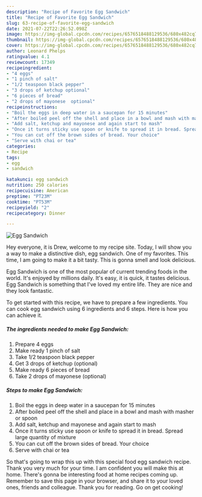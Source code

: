 ```yaml
---
description: "Recipe of Favorite Egg Sandwich"
title: "Recipe of Favorite Egg Sandwich"
slug: 63-recipe-of-favorite-egg-sandwich
date: 2021-07-22T22:26:52.098Z
image: https://img-global.cpcdn.com/recipes/6576518488129536/680x482cq70/egg-sandwich-recipe-main-photo.jpg
thumbnail: https://img-global.cpcdn.com/recipes/6576518488129536/680x482cq70/egg-sandwich-recipe-main-photo.jpg
cover: https://img-global.cpcdn.com/recipes/6576518488129536/680x482cq70/egg-sandwich-recipe-main-photo.jpg
author: Leonard Phelps
ratingvalue: 4.1
reviewcount: 17349
recipeingredient:
- "4 eggs"
- "1 pinch of salt"
- "1/2 teaspoon black pepper"
- "3 drops of ketchup optional"
- "6 pieces of bread"
- "2 drops of mayonese  optional"
recipeinstructions:
- "Boil the eggs in deep water in a saucepan for 15 minutes"
- "After boiled peel off the shell and place in a bowl and mash with masher or spoon"
- "Add salt, ketchup and mayonese and again start to mash"
- "Once it turns sticky use spoon or knife to spread it in bread. Spread large quantity of mixture"
- "You can cut off the brown sides of bread. Your choice"
- "Serve with chai or tea"
categories:
- Recipe
tags:
- egg
- sandwich

katakunci: egg sandwich 
nutrition: 250 calories
recipecuisine: American
preptime: "PT23M"
cooktime: "PT53M"
recipeyield: "2"
recipecategory: Dinner

---
```



![Egg Sandwich](https://img-global.cpcdn.com/recipes/6576518488129536/680x482cq70/egg-sandwich-recipe-main-photo.jpg)

Hey everyone, it is Drew, welcome to my recipe site. Today, I will show you a way to make a distinctive dish, egg sandwich. One of my favorites. This time, I am going to make it a bit tasty. This is gonna smell and look delicious.

Egg Sandwich is one of the most popular of current trending foods in the world. It's enjoyed by millions daily. It's easy, it is quick, it tastes delicious. Egg Sandwich is something that I've loved my entire life. They are nice and they look fantastic.




To get started with this recipe, we have to prepare a few ingredients. You can cook egg sandwich using 6 ingredients and 6 steps. Here is how you can achieve it.

<!--inarticleads1-->

##### The ingredients needed to make Egg Sandwich:

1. Prepare 4 eggs
1. Make ready 1 pinch of salt
1. Take 1/2 teaspoon black pepper
1. Get 3 drops of ketchup (optional)
1. Make ready 6 pieces of bread
1. Take 2 drops of mayonese  (optional)




<!--inarticleads2-->

##### Steps to make Egg Sandwich:

1. Boil the eggs in deep water in a saucepan for 15 minutes
1. After boiled peel off the shell and place in a bowl and mash with masher or spoon
1. Add salt, ketchup and mayonese and again start to mash
1. Once it turns sticky use spoon or knife to spread it in bread. Spread large quantity of mixture
1. You can cut off the brown sides of bread. Your choice
1. Serve with chai or tea




So that's going to wrap this up with this special food egg sandwich recipe. Thank you very much for your time. I am confident you will make this at home. There's gonna be interesting food at home recipes coming up. Remember to save this page in your browser, and share it to your loved ones, friends and colleague. Thank you for reading. Go on get cooking!
